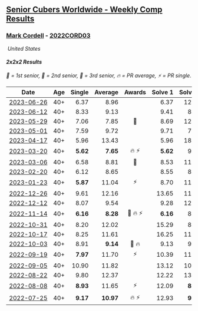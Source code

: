 <style>table {white-space: nowrap;}</style>
<link rel="stylesheet" type="text/css" href="/scw-comp/css/flags.css" />

## [Senior Cubers Worldwide - Weekly Comp Results](/scw-comp/results/)
### [Mark Cordell](README.md) - [2022CORD03](https://www.worldcubeassociation.org/persons/2022CORD03?event=222)

<i class="flag flag-US" />&nbsp;United States

#### 2x2x2 Results

<span style="white-space: nowrap;">🥇 = 1st senior</span>, <span style="white-space: nowrap;">🥈 = 2nd senior</span>, <span style="white-space: nowrap;">🥉 = 3rd senior</span>, <span style="white-space: nowrap;">🔥 = PR average</span>, <span style="white-space: nowrap;">⚡ = PR single</span>.

| Date | Age | Single | Average | Awards | Solve 1 | Solve 2 | Solve 3 | Solve 4 | Solve 5 | Video |
| :--: | :--: | --: | --: | :--: | --: | --: | --: | --: | --: | :-- |
| [2023-06-26](../../results/2023-06-26/222.md) | 40+ | 6.37 | 8.96 |  | 6.37 | 12.64 | 8.53 | 9.81 | 8.53 | [Desktop](https://www.facebook.com/events/205496442461873/permalink/212255091786008) / [Mobile](https://m.facebook.com/events/205496442461873?view=permalink&id=212255091786008) |
| [2023-06-12](../../results/2023-06-12/222.md) | 40+ | 8.33 | 9.13 |  | 9.41 | 8.33 | 9.09 | 9.18 | 9.11 | [Desktop](https://www.facebook.com/events/2098018943739146/permalink/2102641313276909) / [Mobile](https://m.facebook.com/events/2098018943739146?view=permalink&id=2102641313276909) |
| [2023-05-29](../../results/2023-05-29/222.md) | 40+ | 7.06 | 7.85 | 🥉 | 8.69 | 12.77 | 7.61 | 7.24 | 7.06 | [Desktop](https://www.facebook.com/events/199553879662923/permalink/204238955861082) / [Mobile](https://m.facebook.com/events/199553879662923?view=permalink&id=204238955861082) |
| [2023-05-01](../../results/2023-05-01/222.md) | 40+ | 7.59 | 9.72 |  | 9.71 | 7.59 | 11.37 | 8.73 | 10.71 | [Desktop](https://www.facebook.com/events/751816416413742/permalink/755926872669363) / [Mobile](https://m.facebook.com/events/751816416413742?view=permalink&id=755926872669363) |
| [2023-04-17](../../results/2023-04-17/222.md) | 40+ | 5.96 | 13.43 |  | 5.96 | 18.95 | 14.35 | 8.89 | 17.06 | [Desktop](https://www.facebook.com/events/786804792820217/permalink/794084795425550) / [Mobile](https://m.facebook.com/events/786804792820217?view=permalink&id=794084795425550) |
| [2023-03-20](../../results/2023-03-20/222.md) | 40+ | **5.62** | **7.65** | 🔥 ⚡ | **5.62** | 9.33 | 7.07 | 7.49 | 8.40 | [Desktop](https://www.facebook.com/events/241366535002371/permalink/248913204247704) / [Mobile](https://m.facebook.com/events/241366535002371?view=permalink&id=248913204247704) |
| [2023-03-06](../../results/2023-03-06/222.md) | 40+ | 6.58 | 8.81 | 🥈 | 8.53 | 11.07 | 7.27 | 10.63 | 6.58 | [Desktop](https://www.facebook.com/events/229553919432988/permalink/235897125465334) / [Mobile](https://m.facebook.com/events/229553919432988?view=permalink&id=235897125465334) |
| [2023-02-20](../../results/2023-02-20/222.md) | 40+ | 6.12 | 8.65 |  | 8.55 | 8.75 | 14.81 | 8.66 | 6.12 | [Desktop](https://www.facebook.com/events/569225115154363/permalink/576672734409601) / [Mobile](https://m.facebook.com/events/569225115154363?view=permalink&id=576672734409601) |
| [2023-01-23](../../results/2023-01-23/222.md) | 40+ | **5.87** | 11.04 | ⚡ | 8.70 | 11.65 | **5.87** | 12.78 | 22.77 | [Desktop](https://www.facebook.com/events/492735749600024/permalink/501518035388462) / [Mobile](https://m.facebook.com/events/492735749600024?view=permalink&id=501518035388462) |
| [2022-12-26](../../results/2022-12-26/222.md) | 40+ | 9.61 | 12.16 |  | 13.65 | 11.41 | 9.61 | 11.42 | 15.43 | [Desktop](https://www.facebook.com/events/563573978559176/permalink/571968964386344) / [Mobile](https://m.facebook.com/events/563573978559176?view=permalink&id=571968964386344) |
| [2022-12-12](../../results/2022-12-12/222.md) | 40+ | 8.07 | 9.54 |  | 9.28 | 12.07 | 8.73 | 10.62 | 8.07 | [Desktop](https://www.facebook.com/events/1263750814207978/permalink/1274018409847885) / [Mobile](https://m.facebook.com/events/1263750814207978?view=permalink&id=1274018409847885) |
| [2022-11-14](../../results/2022-11-14/222.md) | 40+ | **6.16** | **8.28** | 🥈 🔥 ⚡ | **6.16** | 8.49 | 7.59 | 8.77 | 11.66 | [Desktop](https://www.facebook.com/events/5802707333170226/permalink/5841408745966751) / [Mobile](https://m.facebook.com/events/5802707333170226?view=permalink&id=5841408745966751) |
| [2022-10-31](../../results/2022-10-31/222.md) | 40+ | 8.20 | 12.02 |  | 15.29 | 8.20 | 10.10 | 14.95 | 11.01 | [Desktop](https://www.facebook.com/events/536496438309051/permalink/546260157332679) / [Mobile](https://m.facebook.com/events/536496438309051?view=permalink&id=546260157332679) |
| [2022-10-17](../../results/2022-10-17/222.md) | 40+ | 8.25 | 11.61 |  | 16.25 | 11.65 | 10.68 | 12.50 | 8.25 | [Desktop](https://www.facebook.com/events/3406415112938858/permalink/3418607578386278) / [Mobile](https://m.facebook.com/events/3406415112938858?view=permalink&id=3418607578386278) |
| [2022-10-03](../../results/2022-10-03/222.md) | 40+ | 8.91 | **9.14** | 🥉 🔥 | 9.13 | 9.15 | 11.20 | 8.91 | 9.15 | [Desktop](https://www.facebook.com/events/1113163972925182/permalink/1124375881803991) / [Mobile](https://m.facebook.com/events/1113163972925182?view=permalink&id=1124375881803991) |
| [2022-09-19](../../results/2022-09-19/222.md) | 40+ | **7.97** | 11.70 | ⚡ | 10.39 | 11.75 | 16.46 | **7.97** | 12.96 | [Desktop](https://www.facebook.com/events/400132442274991/permalink/410802764541292) / [Mobile](https://m.facebook.com/events/400132442274991?view=permalink&id=410802764541292) |
| [2022-09-05](../../results/2022-09-05/222.md) | 40+ | 10.90 | 11.82 |  | 13.12 | 10.90 | 11.03 | 21.29 | 11.30 | [Desktop](https://www.facebook.com/events/865213714460720/permalink/874571090191649) / [Mobile](https://m.facebook.com/events/865213714460720?view=permalink&id=874571090191649) |
| [2022-08-22](../../results/2022-08-22/222.md) | 40+ | 9.80 | 12.37 |  | 12.22 | 13.12 | 11.77 | 9.80 | 13.14 | [Desktop](https://www.facebook.com/events/1050714292295463/permalink/1059863888047170) / [Mobile](https://m.facebook.com/events/1050714292295463?view=permalink&id=1059863888047170) |
| [2022-08-08](../../results/2022-08-08/222.md) | 40+ | **8.93** | 11.65 | ⚡ | 12.09 | **8.93** | 12.07 | 13.87 | 10.79 | [Desktop](https://www.facebook.com/events/825089031814345/permalink/833534580969790) / [Mobile](https://m.facebook.com/events/825089031814345?view=permalink&id=833534580969790) |
| [2022-07-25](../../results/2022-07-25/222.md) | 40+ | **9.17** | **10.97** | 🔥 ⚡ | 12.93 | **9.17** | 11.72 | 11.46 | 9.72 | [Desktop](https://www.facebook.com/events/735191414262810/permalink/743811376734147) / [Mobile](https://m.facebook.com/events/735191414262810?view=permalink&id=743811376734147) |


<!-- Global site tag (gtag.js) - Google Analytics -->
<script async src="https://www.googletagmanager.com/gtag/js?id=UA-86348435-3"></script>
<script>window.dataLayer = window.dataLayer || []; function gtag() {dataLayer.push(arguments);} gtag('js', new Date()); gtag('config', 'UA-86348435-3');</script>

